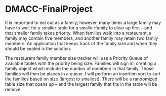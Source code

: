 # DMACC-FinalProject

It is important to eat out as a family; however, many times a large family may have to wait for a smaller table for a smalle rfamily to clear up first – and that smaller family takes priority. When families walk into a restaurant, a family may contain five members, and another family may retain two family members. An application that keeps track of the family size and when they should be seated is the solution.

The restaurant family member size tracker will use a Priority Queue of available tables with the priority being size. Families will sign in, creating a family object which include the number of members in that family. Those families will then be places in a queue. I will perform an insertion sort to sort the families based on size (largest to smallest). There will be a randomized table size that opens up – and the largest family that fits in the table will be remove
